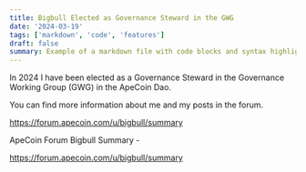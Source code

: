 ```yaml
---
title: Bigbull Elected as Governance Steward in the GWG
date: '2024-03-19'
tags: ['markdown', 'code', 'features']
draft: false
summary: Example of a markdown file with code blocks and syntax highlighting
---
```




In 2024 I have been elected as a Governance Steward in the Governance Working Group (GWG) in the ApeCoin Dao. 

You can find more information about me and my posts in the forum.

https://forum.apecoin.com/u/bigbull/summary

ApeCoin Forum Bigbull Summary - 

https://forum.apecoin.com/u/bigbull/summary

